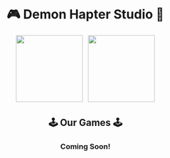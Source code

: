 <div align="center">
  <h1>
    🎮 Demon Hapter Studio 🐹
  </h1>
</div>

<div align="center">
  <a href="https://github.com/SimulationOfMario"><img src="https://avatars.githubusercontent.com/u/124881638" width="150"></a>
  &nbsp;
  <a href="https://github.com/CreatorBeastGD"><img src="https://avatars.githubusercontent.com/u/124881215" width="150"></a>
</div>

<div align="center">
  <h2>
    🕹️ Our Games 🕹️
  </h2>
</div>

<div align="center">
  <h3>
    Coming Soon!
  </h3>
</div>
